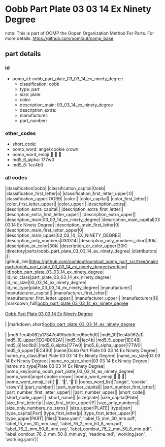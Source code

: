 # Oobb Part Plate 03 03 14 Ex Ninety Degree  

note: This is part of OOMP the Oopen Organization Method For Parts. For more details: https://github.com/oomlout/oomp_base

##  part details





### id
* oomp_id: oobb_part_plate_03_03_14_ex_ninety_degree
  * classification: oobb
  * type: part
  * size: plate
  * color: 
  * description_main: 03_03_14_ex_ninety_degree
  * description_extra: 
  * manufacturer: 
  * part_number: 

### other_codes
* short_code: 
* oomp_word: angel cookie crown
* oomp_word_emoji :angel: :cookie: :crown:
* md5_6_alpha: 177w0
* md5_6: 1ec4b0

### all codes 
|classification|oobb|
|classification_capital|Oobb|
|classification_first_letter|o|
|classification_first_letter_upper|O|
|classification_upper|OOBB|
|color||
|color_capital||
|color_first_letter||
|color_first_letter_upper||
|color_upper||
|description_extra||
|description_extra_capital||
|description_extra_first_letter||
|description_extra_first_letter_upper||
|description_extra_upper||
|description_main|03_03_14_ex_ninety_degree|
|description_main_capital|03 03.14 Ex Ninety Degree|
|description_main_first_letter|0|
|description_main_first_letter_upper|0|
|description_main_upper|03_03_14_EX_NINETY_DEGREE|
|description_only_numbers|030314|
|description_only_numbers_short|30k|
|description_or_color|30k|
|description_or_color_upper|30K|
|directory|parts/oobb_part_plate_03_03_14_ex_ninety_degree|
|distributors|[]|
|github_link|https://github.com/oomlout/oomlout_oomp_part_src/tree/main/parts/oobb_part_plate_03_03_14_ex_ninety_degree/working|
|id|oobb_part_plate_03_03_14_ex_ninety_degree|
|id_no_class|part_plate_03_03_14_ex_ninety_degree|
|id_no_size|03_03_14_ex_ninety_degree|
|id_no_type|plate_03_03_14_ex_ninety_degree|
|manufacturer||
|manufacturer_capital||
|manufacturer_first_letter||
|manufacturer_first_letter_upper||
|manufacturer_upper||
|manufacturers|[]|
|markdown_full|[oobb_part_plate_03_03_14_ex_ninety_degree](https://github.com/oomlout/oomlout_oomp_part_src/tree/main/parts/oobb_part_plate_03_03_14_ex_ninety_degree/working)<br>[](https://github.com/oomlout/oomlout_oomp_part_src/tree/main/parts/oobb_part_plate_03_03_14_ex_ninety_degree/working)<br>[Oobb Part Plate 03 03 14 Ex Ninety Degree](https://github.com/oomlout/oomlout_oomp_part_src/tree/main/parts/oobb_part_plate_03_03_14_ex_ninety_degree/working)<br><br>|
|markdown_short|[oobb_part_plate_03_03_14_ex_ninety_degree](https://github.com/oomlout/oomlout_oomp_part_src/tree/main/parts/oobb_part_plate_03_03_14_ex_ninety_degree/working)<br><br>|
|md5|1ec4b062a17347e49fbdbffced6be5d0|
|md5_10|1ec4b062a1|
|md5_10_upper|1EC4B062A1|
|md5_5|1ec4b|
|md5_5_upper|1EC4B|
|md5_6|1ec4b0|
|md5_6_alpha|177w0|
|md5_6_alpha_upper|177W0|
|md5_6_upper|1EC4B0|
|name|Oobb Part Plate 03 03 14 Ex Ninety Degree|
|name_no_class|Part Plate 03 03 14 Ex Ninety Degree|
|name_no_size|03 03 14 Ex Ninety Degree|
|name_no_size_short|03 03 14 Ex Ninety Degree|
|name_no_type|Plate 03 03 14 Ex Ninety Degree|
|oomp_key|oomp_oobb_part_plate_03_03_14_ex_ninety_degree|
|oomp_word|angel cookie crown|
|oomp_word_emoji|:angel: :cookie: :crown:|
|oomp_word_emoji_list|[':angel:', ':cookie:', ':crown:']|
|oomp_word_list|['angel', 'cookie', 'crown']|
|part_number||
|part_number_capital||
|part_number_first_letter||
|part_number_first_letter_upper||
|part_number_upper||
|short_code||
|short_code_upper||
|short_name||
|size|plate|
|size_capital|Plate|
|size_first_letter|p|
|size_first_letter_upper|P|
|size_only_numbers||
|size_only_numbers_no_zeros||
|size_upper|PLATE|
|type|part|
|type_capital|Part|
|type_first_letter|p|
|type_first_letter_upper|P|
|type_upper|PART|
|files|['base.yaml', 'label_15_mm_30_mm.pdf', 'label_15_mm_30_mm.svg', 'label_76_2_mm_50_8_mm.pdf', 'label_76_2_mm_50_8_mm.svg', 'label_oomlout_76_2_mm_50_8_mm.pdf', 'label_oomlout_76_2_mm_50_8_mm.svg', 'readme.md', 'working.json', 'working.yaml']|
